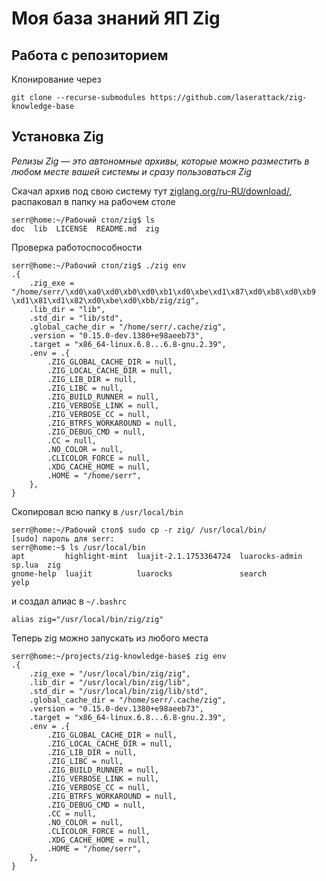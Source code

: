 # Моя база знаний ЯП Zig

## Работа с репозиторием

Клонирование через 

```
git clone --recurse-submodules https://github.com/laserattack/zig-knowledge-base
```

## Установка Zig

*Релизы Zig — это автономные архивы, которые можно разместить в любом месте вашей системы и сразу пользоваться Zig*

Скачал архив под свою систему тут [ziglang.org/ru-RU/download/](https://ziglang.org/ru-RU/download/), распаковал в папку на рабочем столе

```
serr@home:~/Рабочий стол/zig$ ls
doc  lib  LICENSE  README.md  zig
```

Проверка работоспособности

```
serr@home:~/Рабочий стол/zig$ ./zig env
.{
    .zig_exe = "/home/serr/\xd0\xa0\xd0\xb0\xd0\xb1\xd0\xbe\xd1\x87\xd0\xb8\xd0\xb9 \xd1\x81\xd1\x82\xd0\xbe\xd0\xbb/zig/zig",
    .lib_dir = "lib",
    .std_dir = "lib/std",
    .global_cache_dir = "/home/serr/.cache/zig",
    .version = "0.15.0-dev.1380+e98aeeb73",
    .target = "x86_64-linux.6.8...6.8-gnu.2.39",
    .env = .{
        .ZIG_GLOBAL_CACHE_DIR = null,
        .ZIG_LOCAL_CACHE_DIR = null,
        .ZIG_LIB_DIR = null,
        .ZIG_LIBC = null,
        .ZIG_BUILD_RUNNER = null,
        .ZIG_VERBOSE_LINK = null,
        .ZIG_VERBOSE_CC = null,
        .ZIG_BTRFS_WORKAROUND = null,
        .ZIG_DEBUG_CMD = null,
        .CC = null,
        .NO_COLOR = null,
        .CLICOLOR_FORCE = null,
        .XDG_CACHE_HOME = null,
        .HOME = "/home/serr",
    },
}
```

Скопировал всю папку в `/usr/local/bin`

```
serr@home:~/Рабочий стол$ sudo cp -r zig/ /usr/local/bin/
[sudo] пароль для serr:         
serr@home:~$ ls /usr/local/bin
apt         highlight-mint  luajit-2.1.1753364724  luarocks-admin  sp.lua  zig
gnome-help  luajit          luarocks               search          yelp
```

и создал алиас в `~/.bashrc`

```
alias zig="/usr/local/bin/zig/zig"
```

Теперь zig можно запускать из любого места

```
serr@home:~/projects/zig-knowledge-base$ zig env
.{
    .zig_exe = "/usr/local/bin/zig/zig",
    .lib_dir = "/usr/local/bin/zig/lib",
    .std_dir = "/usr/local/bin/zig/lib/std",
    .global_cache_dir = "/home/serr/.cache/zig",
    .version = "0.15.0-dev.1380+e98aeeb73",
    .target = "x86_64-linux.6.8...6.8-gnu.2.39",
    .env = .{
        .ZIG_GLOBAL_CACHE_DIR = null,
        .ZIG_LOCAL_CACHE_DIR = null,
        .ZIG_LIB_DIR = null,
        .ZIG_LIBC = null,
        .ZIG_BUILD_RUNNER = null,
        .ZIG_VERBOSE_LINK = null,
        .ZIG_VERBOSE_CC = null,
        .ZIG_BTRFS_WORKAROUND = null,
        .ZIG_DEBUG_CMD = null,
        .CC = null,
        .NO_COLOR = null,
        .CLICOLOR_FORCE = null,
        .XDG_CACHE_HOME = null,
        .HOME = "/home/serr",
    },
}
```